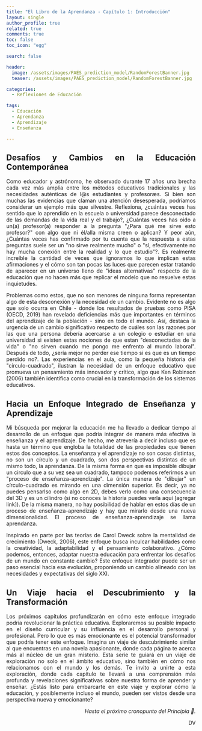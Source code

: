 ```yaml
---
title: "El Libro de la Aprendanza - Capítulo 1: Introducción"
layout: single
author_profile: true
related: true
comments: true
toc: false
toc_icon: "egg"

search: false

header:
  image: /assets/images/PAES_prediction_model/RandomForestBanner.jpg
  teaser: /assets/images/PAES_prediction_model/RandomForestBanner.jpg

categories:
  - Reflexiones de Educación

tags:
  - Educación
  - Aprendanza
  - Aprendizaje
  - Enseñanza

---
```

<div align="justify" markdown="1">

## Desafíos y Cambios en la Educación Contemporánea

Como educador y astrónomo, he observado durante 17 años una brecha cada vez más amplia entre los métodos educativos tradicionales y las necesidades auténticas de l@s estudiantes y profesoræs. Si bien son muchas las evidencias que claman una atención desesperada, podríamos considerar un ejemplo más que silvestre. Reflexiona, ¿cuántas veces has sentido que lo aprendido en la escuela o universidad parece desconectado de las demandas de la vida real y el trabajo?, ¿Cuántas veces has oido a un(a) profesor(a) responder a la pregunta "¿Para qué me sirve esto profesor?" con algo que ni él/alla misma creen o aplican? Y peor aún, ¿Cuántas veces has confirmado por tu cuenta que la respuesta a estas preguntas suele ser un "no sirve realmente mucho" o "sí, efectivamente no hay mucha conexión entre la realidad y lo que estudio"?. Es realmente increíble la cantidad de veces que ignoramos lo que implican estas afirmaciones y el cómo son tan pocas las luces que parecen estar tratando de aparecer en un universo lleno de "ideas alternativas" respecto de la educación que no hacen más que replicar el modelo que no resuelve estas inquietudes. 

Problemas como estos, que no son menores de ninguna forma representan algo de esta desconexión y la necesidad de un cambio. Evidente no es algo que solo ocurra en Chile - donde los resultados de pruebas como PISA (OECD, 2019) han revelado deficiencias más que importantes en términos del aprendizaje de la población - sino en todo el mundo. Así, destaca la urgencia de un cambio significativo respecto de cuáles son las razones por las que una persona debería acercarse a un colegio o estudiar en una universidad si existen estas nociones de que estan "desconectadas de la vida" o "no sirven cuando me pongo me enfrento al mundo laboral". Después de todo, ¿sería mejor no perder ese tiempo si es que es un tiempo perdido no?. Las experiencias en el aula, como la pequeña historia del "círculo-cuadrado", ilustran la necesidad de un enfoque educativo que promueva un pensamiento más innovador y crítico, algo que Ken Robinson (2006) también identifica como crucial en la transformación de los sistemas educativos.

##  Hacia un Enfoque Integrado de Enseñanza y Aprendizaje

Mi búsqueda por mejorar la educación me ha llevado a dedicar tiempo al desarrollo de un enfoque que podría integrar de manera más efectiva la enseñanza y el aprendizaje. De hecho, me atrevería a decir incluso que es hasta un término que engloba la totalidad de las propiedades que tienen estos dos conceptos. La enseñanza y el aprendizaje no son cosas distintas, no son un círculo y un cuadrado, son dos perspectivas distintas de un mismo todo, la aprendanza. De la misma forma en que es imposible dibujar un circulo que a su vez sea un cuadrado, tampoco podemos referirnos a un "proceso de enseñanza-aprendizaje". La única manera de "dibujar" un círculo-cuadrado es mirando en una dimensión superior. Es decir, ya no puedes pensarlso como algo en 2D, debes verlo como una consecuencia del 3D y es un cilindro (si no conoces la historia puedes verla aquí [agregar link]). De la misma manera, no hay posibilidad de hablar en estos días de un proceso de enseñanza-aprendizaje y hay que mirarlo desde una nueva dimensionalidad. El proceso de enseñanza-aprendizaje se llama aprendanza.

Inspirado en parte por las teorías de Carol Dweck sobre la mentalidad de crecimiento (Dweck, 2006), este enfoque busca inculcar habilidades como la creatividad, la adaptabilidad y el pensamiento colaborativo. ¿Cómo podemos, entonces, adaptar nuestra educación para enfrentar los desafíos de un mundo en constante cambio? Este enfoque integrador puede ser un paso esencial hacia esa evolución, proponiendo un cambio alineado con las necesidades y expectativas del siglo XXI.

## Un Viaje hacia el Descubrimiento y la Transformación

Los próximos capítulos profundizarán en cómo este enfoque integrado podría revolucionar la práctica educativa. Exploraremos su posible impacto en el diseño curricular y su influencia en el desarrollo personal y profesional. Pero lo que es más emocionante es el potencial transformador que podría tener este enfoque. Imagina un viaje de descubrimiento similar al que encuentras en una novela apasionante, donde cada página te acerca más al núcleo de un gran misterio. Esta serie te guiará en un viaje de exploración no solo en el ámbito educativo, sino también en cómo nos relacionamos con el mundo y los demás. Te invito a unirte a esta exploración, donde cada capítulo te llevará a una comprensión más profunda y revelaciones significativas sobre nuestra forma de aprender y enseñar. ¿Estás listo para embarcarte en este viaje y explorar cómo la educación, y posiblemente incluso el mundo, pueden ser vistos desde una perspectiva nueva y emocionante?


<div align="right" markdown="1">

_Hasta el próximo cronopunto del Principia 🥚._

DV

</div>

</div>






